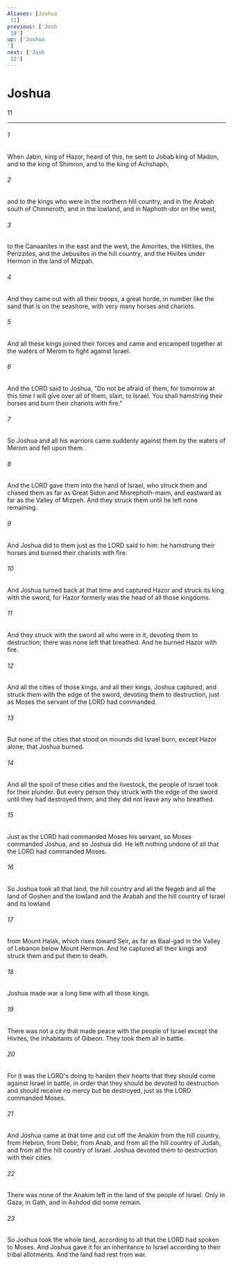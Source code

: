 ```yaml
---
Aliases: [Joshua 11]
previous: ['Josh 10']
up: ['Joshua']
next: ['Josh 12']
---
```

# Joshua 11

***
 

###### 1 
When Jabin, king of Hazor, heard of this, he sent to Jobab king of Madon, and to the king of Shimron, and to the king of Achshaph,  

###### 2 
and to the kings who were in the northern hill country, and in the Arabah south of Chinneroth, and in the lowland, and in Naphoth-dor on the west,  

###### 3 
to the Canaanites in the east and the west, the Amorites, the Hittites, the Perizzites, and the Jebusites in the hill country, and the Hivites under Hermon in the land of Mizpah.  

###### 4 
And they came out with all their troops, a great horde, in number like the sand that is on the seashore, with very many horses and chariots.  

###### 5 
And all these kings joined their forces and came and encamped together at the waters of Merom to fight against Israel.  

###### 6 
And the LORD said to Joshua, "Do not be afraid of them, for tomorrow at this time I will give over all of them, slain, to Israel. You shall hamstring their horses and burn their chariots with fire."  

###### 7 
So Joshua and all his warriors came suddenly against them by the waters of Merom and fell upon them.  

###### 8 
And the LORD gave them into the hand of Israel, who struck them and chased them as far as Great Sidon and Misrephoth-maim, and eastward as far as the Valley of Mizpeh. And they struck them until he left none remaining.  

###### 9 
And Joshua did to them just as the LORD said to him: he hamstrung their horses and burned their chariots with fire.  

###### 10 
And Joshua turned back at that time and captured Hazor and struck its king with the sword, for Hazor formerly was the head of all those kingdoms.  

###### 11 
And they struck with the sword all who were in it, devoting them to destruction; there was none left that breathed. And he burned Hazor with fire.  

###### 12 
And all the cities of those kings, and all their kings, Joshua captured, and struck them with the edge of the sword, devoting them to destruction, just as Moses the servant of the LORD had commanded.  

###### 13 
But none of the cities that stood on mounds did Israel burn, except Hazor alone; that Joshua burned.  

###### 14 
And all the spoil of these cities and the livestock, the people of Israel took for their plunder. But every person they struck with the edge of the sword until they had destroyed them, and they did not leave any who breathed.  

###### 15 
Just as the LORD had commanded Moses his servant, so Moses commanded Joshua, and so Joshua did. He left nothing undone of all that the LORD had commanded Moses.  

###### 16 
So Joshua took all that land, the hill country and all the Negeb and all the land of Goshen and the lowland and the Arabah and the hill country of Israel and its lowland  

###### 17 
from Mount Halak, which rises toward Seir, as far as Baal-gad in the Valley of Lebanon below Mount Hermon. And he captured all their kings and struck them and put them to death.  

###### 18 
Joshua made war a long time with all those kings.  

###### 19 
There was not a city that made peace with the people of Israel except the Hivites, the inhabitants of Gibeon. They took them all in battle.  

###### 20 
For it was the LORD's doing to harden their hearts that they should come against Israel in battle, in order that they should be devoted to destruction and should receive no mercy but be destroyed, just as the LORD commanded Moses.  

###### 21 
And Joshua came at that time and cut off the Anakim from the hill country, from Hebron, from Debir, from Anab, and from all the hill country of Judah, and from all the hill country of Israel. Joshua devoted them to destruction with their cities.  

###### 22 
There was none of the Anakim left in the land of the people of Israel. Only in Gaza, in Gath, and in Ashdod did some remain.  

###### 23 
So Joshua took the whole land, according to all that the LORD had spoken to Moses. And Joshua gave it for an inheritance to Israel according to their tribal allotments. And the land had rest from war.
